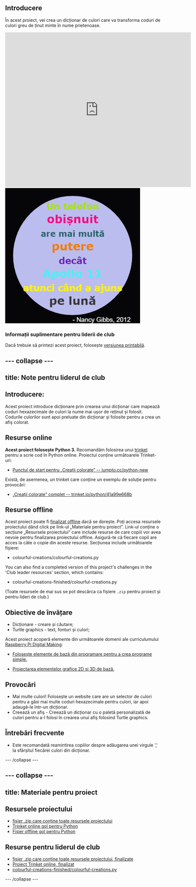 ## Introducere

În acest proiect, vei crea un dicționar de culori care va transforma coduri de culori greu de ținut minte în nume prietenoase.

<div class="trinket">
  <iframe src="https://trinket.io/embed/python/97822f48b7?outputOnly=true&start=result" width="600" height="500" frameborder="0" marginwidth="0" marginheight="0" allowfullscreen>
  </iframe>
  <img src="images/colourful-finished.png">
</div>

### Informații suplimentare pentru liderii de club

Dacă trebuie să printezi acest proiect, folosește [versiunea printabilă](https://projects.raspberrypi.org/en/projects/colourful-creations/print).

## \--- collapse \---

## title: Note pentru liderul de club

## Introducere:

Acest proiect introduce dicționare prin crearea unui dicționar care mapează coduri hexazecimale de culori la nume mai ușor de reținut și folosit. Codurile culorilor sunt apoi preluate din dicționar și folosite pentru a crea un afiș colorat.

## Resurse online

**Acest proiect folosește Python 3.** Recomandăm folosirea unui [trinket](https://trinket.io/) pentru a scrie cod în Python online. Proiectul conține următoarele Trinket-uri:

* [Punctul de start pentru „Creații colorate” -- jumpto.cc/python-new](http://jumpto.cc/python-new)

Există, de asemenea, un trinket care conține un exemplu de soluție pentru provocări:

* [„Creații colorate” complet -- trinket.io/python/41a99e668b](https://trinket.io/python/97822f48b7)

## Resurse offline

Acest proiect poate fi [finalizat offline](https://www.codeclubprojects.org/en-GB/resources/python-working-offline/) dacă se dorește. Poți accesa resursele proiectului dând click pe link-ul „Materiale pentru proiect”. Link-ul conține o secțiune „Resursele proiectului” care include resurse de care copiii vor avea nevoie pentru finalizarea proiectului offline. Asigură-te că fiecare copil are acces la câte o copie din aceste resurse. Secțiunea include următoarele fișiere:

* colourful-creations/colourful-creations.py

You can also find a completed version of this project's challenges in the 'Club leader resources' section, which contains:

* colourful-creations-finished/colourful-creations.py

(Toate resursele de mai sus se pot descărca ca fișiere `.zip` pentru proiect și pentru lideri de club.)

## Obiective de învățare

* Dicționare - creare și căutare;
* Turtle graphics - text, fonturi și culori;

Acest proiect acoperă elemente din următoarele domenii ale curriculumului [Raspberry Pi Digital Making](http://rpf.io/curriculum):

* [Folosește elemente de bază din programare pentru a crea programe simple.](https://www.raspberrypi.org/curriculum/programming/creator)

* [Proiectarea elementelor grafice 2D și 3D de bază.](https://www.raspberrypi.org/curriculum/design/creator)

## Provocări

* Mai multe culori! Folosește un website care are un selector de culori pentru a găsi mai multe coduri hexazecimale pentru culori, iar apoi adaugă-le într-un dicționar. 
* Creează un afiș - Creează un dicționar cu o paletă personalizată de culori pentru a-l folosi în crearea unui afiș folosind Turtle graphics. 

## Întrebări frecvente

* Este recomandată reamintirea copiilor despre adăugarea unei virgule ',' la sfârșitul fiecărei culori din dicționar. 

\--- /collapse \---

## \--- collapse \---

## title: Materiale pentru proiect

## Resursele proiectului

* [fișier .zip care conține toate resursele proiectului](resources/colourful-creations-project-resources.zip)
* [Trinket online gol pentru Python](http://jumpto.cc/python-new)
* [Fișier offline gol pentru Python](resources/new-new.py)

## Resurse pentru liderul de club

* [fișier .zip care conține toate resursele proiectului, finalizate](resources/colourful-creations-volunteer-resources.zip)
* [Proiect Trinket online, finalizat](https://trinket.io/python/97822f48b7)
* [colourful-creations-finished/colourful-creations.py](resources/colourful-creations-finished-colourful-creations.py)

\--- /collapse \---